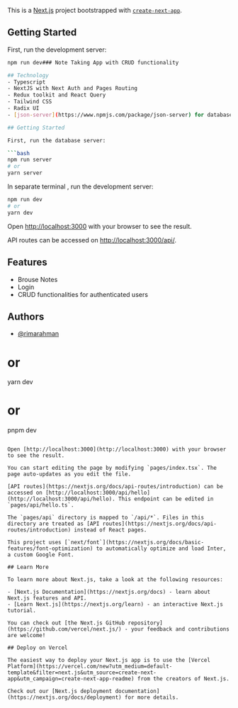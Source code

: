 This is a [Next.js](https://nextjs.org/) project bootstrapped with [`create-next-app`](https://github.com/vercel/next.js/tree/canary/packages/create-next-app).

## Getting Started

First, run the development server:

```bash
npm run dev### Note Taking App with CRUD functionality

## Technology
- Typescript
- NextJS with Next Auth and Pages Routing
- Redux toolkit and React Query
- Tailwind CSS 
- Radix UI
- [json-server](https://www.npmjs.com/package/json-server) for database operations

## Getting Started

First, run the database server:

```bash
npm run server
# or
yarn server
```

In separate terminal , run the development server:

```bash
npm run dev
# or
yarn dev
```

Open [http://localhost:3000](http://localhost:3000) with your browser to see the result.


API routes can be accessed on [http://localhost:3000/api/](http://localhost:3000/api/).


## Features

- Brouse Notes
- Login
- CRUD functionalities for authenticated users


## Authors

- [@rimarahman](https://www.github.com/rimarahman)


# or
yarn dev
# or
pnpm dev
```

Open [http://localhost:3000](http://localhost:3000) with your browser to see the result.

You can start editing the page by modifying `pages/index.tsx`. The page auto-updates as you edit the file.

[API routes](https://nextjs.org/docs/api-routes/introduction) can be accessed on [http://localhost:3000/api/hello](http://localhost:3000/api/hello). This endpoint can be edited in `pages/api/hello.ts`.

The `pages/api` directory is mapped to `/api/*`. Files in this directory are treated as [API routes](https://nextjs.org/docs/api-routes/introduction) instead of React pages.

This project uses [`next/font`](https://nextjs.org/docs/basic-features/font-optimization) to automatically optimize and load Inter, a custom Google Font.

## Learn More

To learn more about Next.js, take a look at the following resources:

- [Next.js Documentation](https://nextjs.org/docs) - learn about Next.js features and API.
- [Learn Next.js](https://nextjs.org/learn) - an interactive Next.js tutorial.

You can check out [the Next.js GitHub repository](https://github.com/vercel/next.js/) - your feedback and contributions are welcome!

## Deploy on Vercel

The easiest way to deploy your Next.js app is to use the [Vercel Platform](https://vercel.com/new?utm_medium=default-template&filter=next.js&utm_source=create-next-app&utm_campaign=create-next-app-readme) from the creators of Next.js.

Check out our [Next.js deployment documentation](https://nextjs.org/docs/deployment) for more details.
